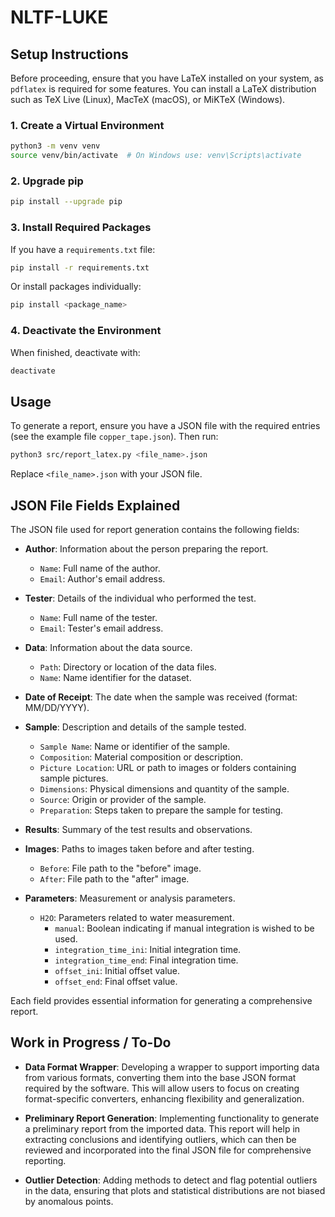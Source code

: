 # NLTF-LUKE

## Setup Instructions

Before proceeding, ensure that you have LaTeX installed on your system, as `pdflatex` is required for some features. You can install a LaTeX distribution such as TeX Live (Linux), MacTeX (macOS), or MiKTeX (Windows).

### 1. Create a Virtual Environment

```bash
python3 -m venv venv
source venv/bin/activate  # On Windows use: venv\Scripts\activate
```

### 2. Upgrade pip

```bash
pip install --upgrade pip
```

### 3. Install Required Packages

If you have a `requirements.txt` file:

```bash
pip install -r requirements.txt
```

Or install packages individually:

```bash
pip install <package_name>
```

### 4. Deactivate the Environment

When finished, deactivate with:

```bash
deactivate
```

## Usage

To generate a report, ensure you have a JSON file with the required entries (see the example file `copper_tape.json`). Then run:

```bash
python3 src/report_latex.py <file_name>.json
```

Replace `<file_name>.json` with your JSON file.
## JSON File Fields Explained

The JSON file used for report generation contains the following fields:

- **Author**: Information about the person preparing the report.
    - `Name`: Full name of the author.
    - `Email`: Author's email address.

- **Tester**: Details of the individual who performed the test.
    - `Name`: Full name of the tester.
    - `Email`: Tester's email address.

- **Data**: Information about the data source.
    - `Path`: Directory or location of the data files.
    - `Name`: Name identifier for the dataset.

- **Date of Receipt**: The date when the sample was received (format: MM/DD/YYYY).

- **Sample**: Description and details of the sample tested.
    - `Sample Name`: Name or identifier of the sample.
    - `Composition`: Material composition or description.
    - `Picture Location`: URL or path to images or folders containing sample pictures.
    - `Dimensions`: Physical dimensions and quantity of the sample.
    - `Source`: Origin or provider of the sample.
    - `Preparation`: Steps taken to prepare the sample for testing.

- **Results**: Summary of the test results and observations.

- **Images**: Paths to images taken before and after testing.
    - `Before`: File path to the "before" image.
    - `After`: File path to the "after" image.

- **Parameters**: Measurement or analysis parameters.
    - `H2O`: Parameters related to water measurement.
        - `manual`: Boolean indicating if manual integration is wished to be used.
        - `integration_time_ini`: Initial integration time.
        - `integration_time_end`: Final integration time.
        - `offset_ini`: Initial offset value.
        - `offset_end`: Final offset value.

Each field provides essential information for generating a comprehensive report.

## Work in Progress / To-Do

- **Data Format Wrapper**: Developing a wrapper to support importing data from various formats, converting them into the base JSON format required by the software. This will allow users to focus on creating format-specific converters, enhancing flexibility and generalization.

- **Preliminary Report Generation**: Implementing functionality to generate a preliminary report from the imported data. This report will help in extracting conclusions and identifying outliers, which can then be reviewed and incorporated into the final JSON file for comprehensive reporting.

- **Outlier Detection**: Adding methods to detect and flag potential outliers in the data, ensuring that plots and statistical distributions are not biased by anomalous points.


